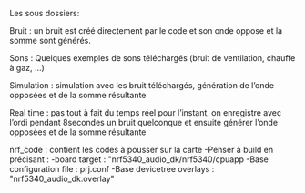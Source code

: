 Les sous dossiers:

Bruit : un bruit est créé directement par le code et son onde oppose et la somme sont générés.

Sons : Quelques exemples de sons téléchargés (bruit de ventilation, chauffe à gaz, …)

Simulation : simulation avec les bruit téléchargés, génération de l’onde opposées et de la somme résultante

Real time : pas tout à fait du temps réel pour l’instant, on enregistre avec l’ordi pendant 8secondes un bruit quelconque et ensuite générer l’onde opposées et de la somme résultante


nrf_code : contient les codes à pousser sur la carte
-Penser à build en précisant :
	-board target : "nrf5340_audio_dk/nrf5340/cpuapp
	-Base configuration file : prj.conf
	-Base devicetree overlays : "nrf5340_audio_dk.overlay"